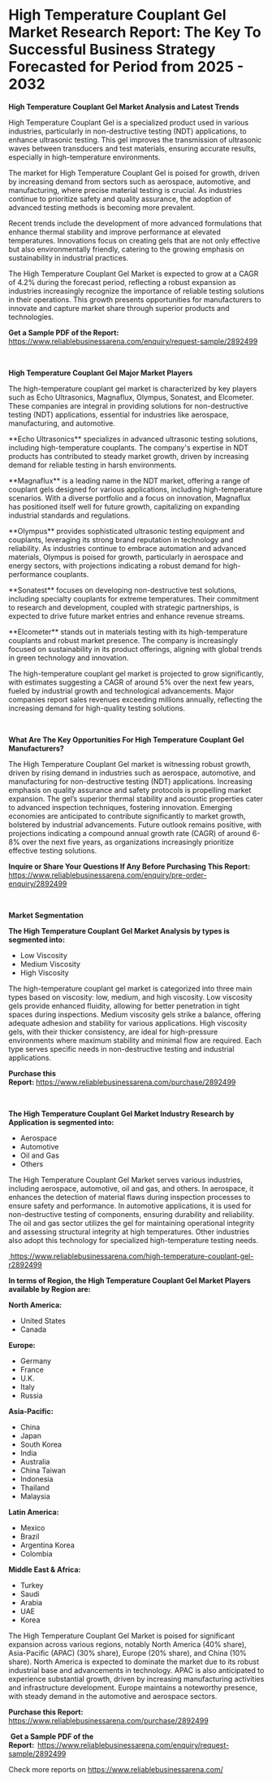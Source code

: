 <p><h1>High Temperature Couplant Gel Market Research Report: The Key To Successful Business Strategy Forecasted for Period from 2025 - 2032</h1></p><p><strong>High Temperature Couplant Gel Market Analysis and Latest Trends</strong></p>
<p><p>High Temperature Couplant Gel is a specialized product used in various industries, particularly in non-destructive testing (NDT) applications, to enhance ultrasonic testing. This gel improves the transmission of ultrasonic waves between transducers and test materials, ensuring accurate results, especially in high-temperature environments. </p><p>The market for High Temperature Couplant Gel is poised for growth, driven by increasing demand from sectors such as aerospace, automotive, and manufacturing, where precise material testing is crucial. As industries continue to prioritize safety and quality assurance, the adoption of advanced testing methods is becoming more prevalent. </p><p>Recent trends include the development of more advanced formulations that enhance thermal stability and improve performance at elevated temperatures. Innovations focus on creating gels that are not only effective but also environmentally friendly, catering to the growing emphasis on sustainability in industrial practices. </p><p>The High Temperature Couplant Gel Market is expected to grow at a CAGR of 4.2% during the forecast period, reflecting a robust expansion as industries increasingly recognize the importance of reliable testing solutions in their operations. This growth presents opportunities for manufacturers to innovate and capture market share through superior products and technologies.</p></p>
<p><strong>Get a Sample PDF of the Report:&nbsp;</strong> <a href="https://www.reliablebusinessarena.com/enquiry/request-sample/2892499?utm_campaign=3224&utm_medium=2&utm_source=Github&utm_content=ia&utm_term=15032025&utm_id=high-temperature-couplant-gel">https://www.reliablebusinessarena.com/enquiry/request-sample/2892499</a></p>
<p>&nbsp;</p>
<p><strong>High Temperature Couplant Gel Major Market Players</strong></p>
<p><p>The high-temperature couplant gel market is characterized by key players such as Echo Ultrasonics, Magnaflux, Olympus, Sonatest, and Elcometer. These companies are integral in providing solutions for non-destructive testing (NDT) applications, essential for industries like aerospace, manufacturing, and automotive.</p><p>**Echo Ultrasonics** specializes in advanced ultrasonic testing solutions, including high-temperature couplants. The company's expertise in NDT products has contributed to steady market growth, driven by increasing demand for reliable testing in harsh environments.</p><p>**Magnaflux** is a leading name in the NDT market, offering a range of couplant gels designed for various applications, including high-temperature scenarios. With a diverse portfolio and a focus on innovation, Magnaflux has positioned itself well for future growth, capitalizing on expanding industrial standards and regulations.</p><p>**Olympus** provides sophisticated ultrasonic testing equipment and couplants, leveraging its strong brand reputation in technology and reliability. As industries continue to embrace automation and advanced materials, Olympus is poised for growth, particularly in aerospace and energy sectors, with projections indicating a robust demand for high-performance couplants.</p><p>**Sonatest** focuses on developing non-destructive test solutions, including specialty couplants for extreme temperatures. Their commitment to research and development, coupled with strategic partnerships, is expected to drive future market entries and enhance revenue streams.</p><p>**Elcometer** stands out in materials testing with its high-temperature couplants and robust market presence. The company is increasingly focused on sustainability in its product offerings, aligning with global trends in green technology and innovation.</p><p>The high-temperature couplant gel market is projected to grow significantly, with estimates suggesting a CAGR of around 5% over the next few years, fueled by industrial growth and technological advancements. Major companies report sales revenues exceeding millions annually, reflecting the increasing demand for high-quality testing solutions.</p></p>
<p>&nbsp;</p>
<p><strong>What Are The Key Opportunities For High Temperature Couplant Gel Manufacturers?</strong></p>
<p><p>The High Temperature Couplant Gel market is witnessing robust growth, driven by rising demand in industries such as aerospace, automotive, and manufacturing for non-destructive testing (NDT) applications. Increasing emphasis on quality assurance and safety protocols is propelling market expansion. The gel’s superior thermal stability and acoustic properties cater to advanced inspection techniques, fostering innovation. Emerging economies are anticipated to contribute significantly to market growth, bolstered by industrial advancements. Future outlook remains positive, with projections indicating a compound annual growth rate (CAGR) of around 6-8% over the next five years, as organizations increasingly prioritize effective testing solutions.</p></p>
<p><strong>Inquire or Share Your Questions If Any Before Purchasing This Report:</strong> <a href="https://www.reliablebusinessarena.com/enquiry/pre-order-enquiry/2892499?utm_campaign=3224&utm_medium=2&utm_source=Github&utm_content=ia&utm_term=15032025&utm_id=high-temperature-couplant-gel">https://www.reliablebusinessarena.com/enquiry/pre-order-enquiry/2892499</a></p>
<p>&nbsp;</p>
<p><strong>Market Segmentation</strong></p>
<p><strong>The High Temperature Couplant Gel Market Analysis by types is segmented into:</strong></p>
<p><ul><li>Low Viscosity</li><li>Medium Viscosity</li><li>High Viscosity</li></ul></p>
<p><p>The high-temperature couplant gel market is categorized into three main types based on viscosity: low, medium, and high viscosity. Low viscosity gels provide enhanced fluidity, allowing for better penetration in tight spaces during inspections. Medium viscosity gels strike a balance, offering adequate adhesion and stability for various applications. High viscosity gels, with their thicker consistency, are ideal for high-pressure environments where maximum stability and minimal flow are required. Each type serves specific needs in non-destructive testing and industrial applications.</p></p>
<p><strong>Purchase this Report:&nbsp;</strong><a href="https://www.reliablebusinessarena.com/purchase/2892499?utm_campaign=3224&utm_medium=2&utm_source=Github&utm_content=ia&utm_term=15032025&utm_id=high-temperature-couplant-gel">https://www.reliablebusinessarena.com/purchase/2892499</a></p>
<p>&nbsp;</p>
<p><strong>The High Temperature Couplant Gel Market Industry Research by Application is segmented into:</strong></p>
<p><ul><li>Aerospace</li><li>Automotive</li><li>Oil and Gas</li><li>Others</li></ul></p>
<p><p>The High Temperature Couplant Gel Market serves various industries, including aerospace, automotive, oil and gas, and others. In aerospace, it enhances the detection of material flaws during inspection processes to ensure safety and performance. In automotive applications, it is used for non-destructive testing of components, ensuring durability and reliability. The oil and gas sector utilizes the gel for maintaining operational integrity and assessing structural integrity at high temperatures. Other industries also adopt this technology for specialized high-temperature testing needs.</p></p>
<p><a href="https://www.reliablebusinessarena.com/high-temperature-couplant-gel-r2892499?utm_campaign=3224&utm_medium=2&utm_source=Github&utm_content=ia&utm_term=15032025&utm_id=high-temperature-couplant-gel">&nbsp;https://www.reliablebusinessarena.com/high-temperature-couplant-gel-r2892499</a></p>
<p><strong>In terms of Region, the High Temperature Couplant Gel Market Players available by Region are:</strong></p>
<p>
    <p> <strong> North America: </strong>
        <ul>
            <li>United States</li>
            <li>Canada</li>
        </ul>
        </p> 
    <p> <strong> Europe: </strong>
        <ul>
            <li>Germany</li>
            <li>France</li>
            <li>U.K.</li>
            <li>Italy</li>
            <li>Russia</li>
        </ul>
        </p> 
    <p> <strong> Asia-Pacific: </strong>
        <ul>
            <li>China</li>
            <li>Japan</li>
            <li>South Korea</li>
            <li>India</li>
            <li>Australia</li>
            <li>China Taiwan</li>
            <li>Indonesia</li>
            <li>Thailand</li>
            <li>Malaysia</li>
        </ul>
        </p> 
    <p> <strong> Latin America: </strong>
        <ul>
            <li>Mexico</li>
            <li>Brazil</li>
            <li>Argentina Korea</li>
            <li>Colombia</li>
        </ul>
        </p> 
    <p> <strong> Middle East & Africa: </strong>
        <ul>
            <li>Turkey</li>
            <li>Saudi</li>
            <li>Arabia</li>
            <li>UAE</li>
            <li>Korea</li>
        </ul>
    </p>
    </p>
<p><p>The High Temperature Couplant Gel Market is poised for significant expansion across various regions, notably North America (40% share), Asia-Pacific (APAC) (30% share), Europe (20% share), and China (10% share). North America is expected to dominate the market due to its robust industrial base and advancements in technology. APAC is also anticipated to experience substantial growth, driven by increasing manufacturing activities and infrastructure development. Europe maintains a noteworthy presence, with steady demand in the automotive and aerospace sectors.</p></p>
<p><strong>Purchase this Report: </strong><a href="https://www.reliablebusinessarena.com/purchase/2892499?utm_campaign=3224&utm_medium=2&utm_source=Github&utm_content=ia&utm_term=15032025&utm_id=high-temperature-couplant-gel">https://www.reliablebusinessarena.com/purchase/2892499</a></p>
<p>&nbsp;<strong>Get a Sample PDF of the Report:&nbsp;&nbsp;</strong><a href="https://www.reliablebusinessarena.com/enquiry/request-sample/2892499?utm_campaign=3224&utm_medium=2&utm_source=Github&utm_content=ia&utm_term=15032025&utm_id=high-temperature-couplant-gel">https://www.reliablebusinessarena.com/enquiry/request-sample/2892499</a></p>
<p><strong></strong></p>
<p>Check more reports on <a href="https://www.reliablebusinessarena.com/?utm_campaign=3224&utm_medium=2&utm_source=Github&utm_content=ia&utm_term=15032025&utm_id=high-temperature-couplant-gel">https://www.reliablebusinessarena.com/</a></p>